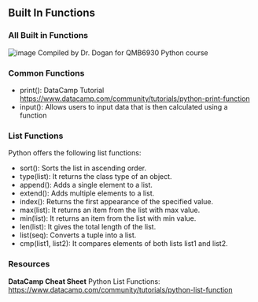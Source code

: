 ## Built In Functions 

### All Built in Functions

![image](https://user-images.githubusercontent.com/28680575/106216179-90fb9300-61a0-11eb-8e51-cb2c6d55296e.png)
Compiled by Dr. Dogan for QMB6930 Python course 

### Common Functions 

- print(): DataCamp Tutorial https://www.datacamp.com/community/tutorials/python-print-function
- input(): Allows users to input data that is then calculated using a function 

### List Functions 

Python offers the following list functions:

- sort(): Sorts the list in ascending order.
- type(list): It returns the class type of an object.
- append(): Adds a single element to a list.
- extend(): Adds multiple elements to a list.
- index(): Returns the first appearance of the specified value.
- max(list): It returns an item from the list with max value.
- min(list): It returns an item from the list with min value.
- len(list): It gives the total length of the list.
- list(seq): Converts a tuple into a list.
- cmp(list1, list2): It compares elements of both lists list1 and list2.



### Resources 

**DataCamp Cheat Sheet** Python List Functions: https://www.datacamp.com/community/tutorials/python-list-function
